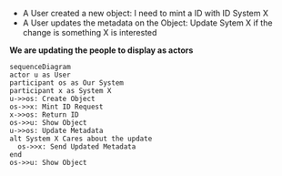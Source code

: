 
* A User created a new object: I need to mint a ID with ID System X
* A User updates the metadata on the Object: Update Sytem X if the change is something X is interested

**We are updating the people to display as actors**

```mermaid
sequenceDiagram
actor u as User
participant os as Our System
participant x as System X
u->>os: Create Object
os->>x: Mint ID Request
x->>os: Return ID
os->>u: Show Object
u->>os: Update Metadata
alt System X Cares about the update
  os->>x: Send Updated Metadata
end
os->>u: Show Object
```
